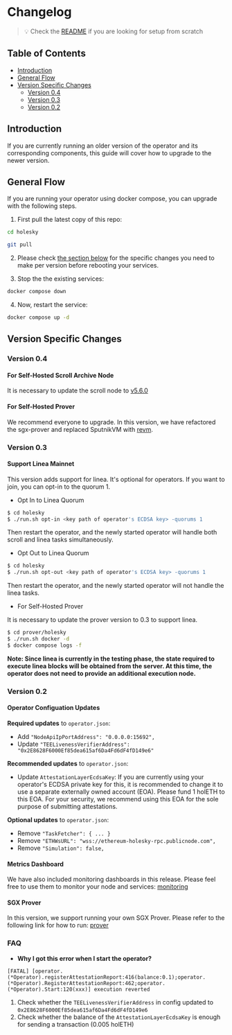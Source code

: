 # Changelog

>
> 💡 Check the [README](./README.md) if you are looking for setup from scratch
>

## Table of Contents <!-- omit in toc -->
- [Introduction](#introduction)
- [General Flow](#general-flow)
- [Version Specific Changes](#version-specific-changes)
  - [Version 0.4](#version-04)
  - [Version 0.3](#version-03)
  - [Version 0.2](#version-02)


## Introduction
If you are currently running an older version of the operator and its corresponding components, this guide will cover how to upgrade to the newer version.

## General Flow
If you are running your operator using docker compose, you can upgrade with the following steps.

1. First pull the latest copy of this repo:

```bash
cd holesky

git pull
```

2. Please check [the section below](#version-specific-changes) for the specific changes you need to make per version before rebooting your services.

3. Stop the the existing services:

```bash
docker compose down
```

4. Now, restart the service:
```bash
docker compose up -d
```


## Version Specific Changes

### Version 0.4

#### For Self-Hosted Scroll Archive Node

It is necessary to update the scroll node to [v5.6.0](https://github.com/scroll-tech/go-ethereum/releases/tag/scroll-v5.6.0)

#### For Self-Hosted Prover

We recommend everyone to upgrade. In this version, we have refactored the sgx-prover and replaced SputnikVM with [revm](https://github.com/scroll-tech/revm).

### Version 0.3

#### Support Linea Mainnet

This version adds support for linea. It's optional for operators. If you want to join, you can opt-in to the quorum 1.

* Opt In to Linea Quorum
```bash
$ cd holesky
$ ./run.sh opt-in <key path of operator's ECDSA key> -quorums 1
```
Then restart the operator, and the newly started operator will handle both scroll and linea tasks simultaneously.

* Opt Out to Linea Quorum
```bash
$ cd holesky
$ ./run.sh opt-out <key path of operator's ECDSA key> -quorums 1
```
Then restart the operator, and the newly started operator will not handle the linea tasks.

* For Self-Hosted Prover

It is necessary to update the prover version to 0.3 to support linea.
```bash
$ cd prover/holesky
$ ./run.sh docker -d
$ docker compose logs -f
```

**Note: Since linea is currently in the testing phase, the state required to execute linea blocks will be obtained from the server. At this time, the operator does not need to provide an additional execution node.**


### Version 0.2

#### Operator Configuation Updates <!-- omit in toc -->

**Required updates** to `operator.json`:
- Add `"NodeApiIpPortAddress": "0.0.0.0:15692",`
- Update `"TEELivenessVerifierAddress": "0x2E8628F6000Ef85dea615af6Da4Fd6dF4fD149e6"`

**Recommended updates** to `operator.json`: <!-- omit in toc -->
- Update `AttestationLayerEcdsaKey`: If you are currently using your operator's ECDSA private key for this, it is recommended to change it to use a separate externally owned account (EOA). Please fund 1 holETH to this EOA. For your security, we recommend using this EOA for the sole purpose of submitting attestations.


**Optional updates** to `operator.json`: <!-- omit in toc -->
- Remove `"TaskFetcher": { ... }`
- Remove `"ETHWsURL": "wss://ethereum-holesky-rpc.publicnode.com", `
- Remove `"Simulation": false,`

#### Metrics Dashboard <!-- omit in toc -->

We have also included monitoring dashboards in this release. Please feel free to use them to monitor your node and services: [monitoring](../monitoring)

#### SGX Prover <!-- omit in toc -->

In this version, we support running your own SGX Prover. Please refer to the following link for how to run: [prover](../prover)

### FAQ

* **Why I got this error when I start the operator?**

```
[FATAL] [operator.(*Operator).registerAttestationReport:416(balance:0.1);operator.(*Operator).RegisterAttestationReport:462;operator.(*Operator).Start:120(xxx)] execution reverted
```

1. Check whether the `TEELivenessVerifierAddress` in config updated to `0x2E8628F6000Ef85dea615af6Da4Fd6dF4fD149e6`
2. Check whether the balance of the `AttestationLayerEcdsaKey` is enough for sending a transaction (0.005 holETH)
